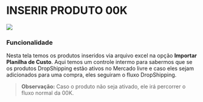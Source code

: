 # INSERIR PRODUTO 00K

![](http://developers.connectparts.com.br/imagens/listagemProdutos_01.png)

### Funcionalidade

Nesta tela temos os produtos inseridos via arquivo excel na opção **Importar Planilha de Custo**. Aqui temos um controle intermo para sabermos que se os produtos DropShipping estão ativos no Mercado livre e caso eles sejam adicionados para uma compra, eles seguiram o fluxo DropShipping.

>**Observação:** Caso o produto não seja ativado, ele irá percorrer o fluxo normal da 00K.
